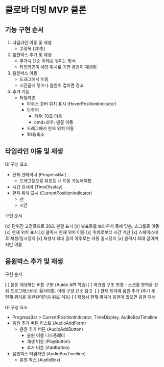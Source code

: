 # 클로바 더빙 MVP 클론

## 기능 구현 순서

1. 타임라인 이동 및 재생
   - 고정폭 (20초)
1. 음원박스 추가 및 재생
   - 추가시 단순 차례로 쌓이는 방식
   - 타임라인이 해당 위치로 가면 음원이 재생됨
1. 음원박스 이동
   - 드래그해서 이동
   - 시간끝에 닿거나 음원이 겹치면 경고
1. 추가 기능
   - 타임라인
     - 마우스 호버 위치 표시 (HoverPositionIndicator)
     - 단축키
       - 좌우: 10초 이동
       - cmd+좌우: 맨끝 이동
     - 드래그해서 현재 위치 이동
     - 확대/축소

## 타임라인 이동 및 재생

UI 구성 요소

- 전체 컨테이너 (ProgressBar)
  - 드래그등으로 뷰포트 내 이동 가능해야함
- 시간 표시바 (TimeDisplay)
- 현재 위치 표시 (CurrentPositionIndicator)
  - 선
  - 시간

구현 순서

[x] 단위간 고정폭으로 20초 분할 표시
[x] 뷰표트를 브라우저 폭에 맞춤, 스크롤로 이동
[x] 현재 위치 표시
[x] 클릭시 현재 위치 이동
[x] 위치로부터 시간 계산
[x] 스페이스바로 재생/일시정지
[x] 재생시 최대 길이 이후로는 자동 일시정지
[x] 클릭시 최대 길이까지만 이동

## 음원박스 추가 및 재생

구현 순서

[ ] 음원 재생하는 버튼 구현 (Auido API 학습)
[ ] 마크업 구조 변경 - 스크롤 영역을 상위 프로그래스바로 옮겨야함. 아래 구성 요소 참고.
[ ] 현재 위치에 음원 추가 (추가 후 현재 위치를 음원길이만큼 뒤로 이동)
[ ] 재생시 현재 위치에 음원이 있으면 음원 재생

UI 구성 요소

- ProgressBar > CurrentPositionIndicator, TimeDisplay, AudioBoxTimeline
- 음원 추가 버튼 리스트 (AudioAddForm)
  - 음원 추가 버튼 (AudioAddButton)
    - 음원 이름 디스플레이
    - 재생 버튼 (PlayButton)
    - 추가 버튼 (AddButton)
- 음원박스 타임라인 (AudioBoxTimeline)
  - 음원 박스 (AudioBox)
